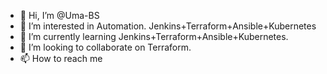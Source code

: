 - 👋 Hi, I’m @Uma-BS
- 👀 I’m interested in Automation. Jenkins+Terraform+Ansible+Kubernetes
- 🌱 I’m currently learning Jenkins+Terraform+Ansible+Kubernetes.
- 💞️ I’m looking to collaborate on Terraform.
- 📫 How to reach me 

<!---
Uma-BS/Uma-BS is a ✨ special ✨ repository because its `README.md` (this file) appears on your GitHub profile.
You can click the Preview link to take a look at your changes.
--->
